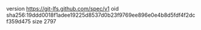 version https://git-lfs.github.com/spec/v1
oid sha256:19ddd0018f1adee19225d8537d0b23f9769ee896e0e4b8d5fdf4f2dcf359d475
size 2797
